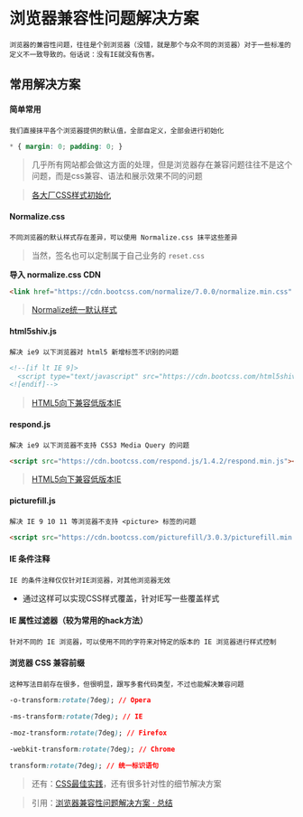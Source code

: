 # 浏览器兼容性问题解决方案

	浏览器的兼容性问题，往往是个别浏览器（没错，就是那个与众不同的浏览器）对于一些标准的定义不一致导致的。俗话说：没有IE就没有伤害。

## 常用解决方案

#### 简单常用

	我们直接抹平各个浏览器提供的默认值，全部自定义，全部会进行初始化

```css
* { margin: 0; padding: 0; }
```

> 几乎所有网站都会做这方面的处理，但是浏览器存在兼容问题往往不是这个问题，而是css兼容、语法和展示效果不同的问题

> [各大厂CSS样式初始化](知识笔记/大前端/基础/HTML+CSS/CSS/CSS初始化.md)

#### Normalize.css

	不同浏览器的默认样式存在差异，可以使用 Normalize.css 抹平这些差异

> 当然，签名也可以定制属于自己业务的 `reset.css`

**导入 normalize.css CDN**

```html
<link href="https://cdn.bootcss.com/normalize/7.0.0/normalize.min.css" rel="stylesheet">
```

> [Normalize统一默认样式](知识笔记/大前端/基础/HTML+CSS/CSS/CSS兼容/Normalize.CSS.md)

#### html5shiv.js

	解决 ie9 以下浏览器对 html5 新增标签不识别的问题

```html
<!--[if lt IE 9]>
  <script type="text/javascript" src="https://cdn.bootcss.com/html5shiv/3.7.3/html5shiv.min.js"></script>
<![endif]-->
```

> [HTML5向下兼容低版本IE](知识笔记/大前端/基础/HTML+CSS/CSS/CSS兼容/html5shiv和respond.md)

#### respond.js

	解决 ie9 以下浏览器不支持 CSS3 Media Query 的问题

```html
<script src="https://cdn.bootcss.com/respond.js/1.4.2/respond.min.js"></script>
```

> [HTML5向下兼容低版本IE](知识笔记/大前端/基础/HTML+CSS/CSS/CSS兼容/html5shiv和respond.md)

#### picturefill.js

	解决 IE 9 10 11 等浏览器不支持 <picture> 标签的问题

```html
<script src="https://cdn.bootcss.com/picturefill/3.0.3/picturefill.min.js"></script>
```

#### IE 条件注释

	IE 的条件注释仅仅针对IE浏览器，对其他浏览器无效

* 通过这样可以实现CSS样式覆盖，针对IE写一些覆盖样式

#### IE 属性过滤器（较为常用的hack方法）

	针对不同的 IE 浏览器，可以使用不同的字符来对特定的版本的 IE 浏览器进行样式控制

#### 浏览器 CSS 兼容前缀

	这种写法目前存在很多，但很明显，跟写多套代码类型，不过也能解决兼容问题

```css
-o-transform:rotate(7deg); // Opera

-ms-transform:rotate(7deg); // IE

-moz-transform:rotate(7deg); // Firefox

-webkit-transform:rotate(7deg); // Chrome

transform:rotate(7deg); // 统一标识语句
```

> 还有：[CSS最佳实践](知识笔记/大前端/基础/HTML+CSS/CSS/CSS最佳实践.md)，还有很多针对性的细节解决方案

> 引用：[浏览器兼容性问题解决方案 · 总结](https://blog.csdn.net/qq_18826911/article/details/77678744)
